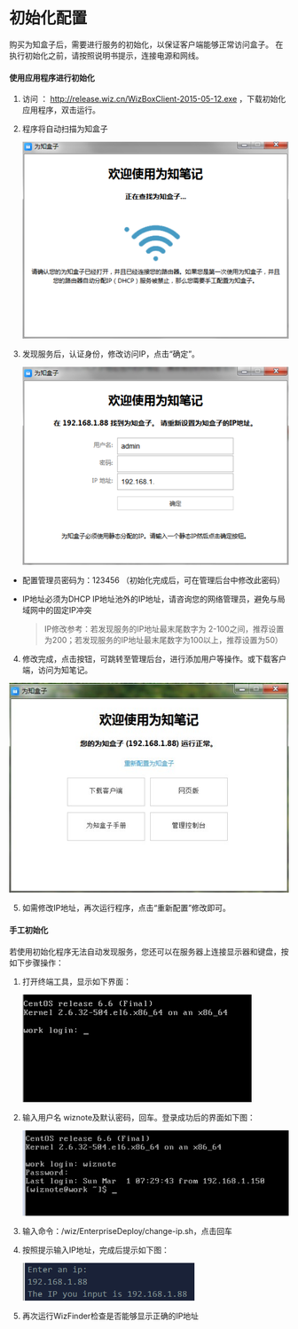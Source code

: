# 初始化配置
购买为知盒子后，需要进行服务的初始化，以保证客户端能够正常访问盒子。
在执行初始化之前，请按照说明书提示，连接电源和网线。

#### 使用应用程序进行初始化
1. 访问 ： http://release.wiz.cn/WizBoxClient-2015-05-12.exe   ，下载初始化应用程序，双击运行。
2. 程序将自动扫描为知盒子

   ![扫描盒子](img/find.png)

3. 发现服务后，认证身份，修改访问IP，点击“确定”。

   ![修改ip](img/ip.png)

 * 配置管理员密码为：123456 （初始化完成后，可在管理后台中修改此密码）
 * IP地址必须为DHCP IP地址池外的IP地址，请咨询您的网络管理员，避免与局域网中的固定IP冲突

   > IP修改参考：若发现服务的IP地址最末尾数字为 2-100之间，推荐设置为200；若发现服务的IP地址最末尾数字为100以上，推荐设置为50）

4. 修改完成，点击按钮，可跳转至管理后台，进行添加用户等操作。或下载客户端，访问为知笔记。

  ![配置成功](img/success.jpg)

5. 如需修改IP地址，再次运行程序，点击“重新配置”修改即可。

#### 手工初始化

若使用初始化程序无法自动发现服务，您还可以在服务器上连接显示器和键盘，按如下步骤操作：
1. 打开终端工具，显示如下界面：

   ![终端](img/login.png)

2. 输入用户名 wiznote及默认密码，回车。登录成功后的界面如下图：

   ![登录](img/wiznote.png)

3. 输入命令：/wiz/EnterpriseDeploy/change-ip.sh，点击回车

4. 按照提示输入IP地址，完成后提示如下图：

    ![修改ip](img/setip.png)

4. 再次运行WizFinder检查是否能够显示正确的IP地址


